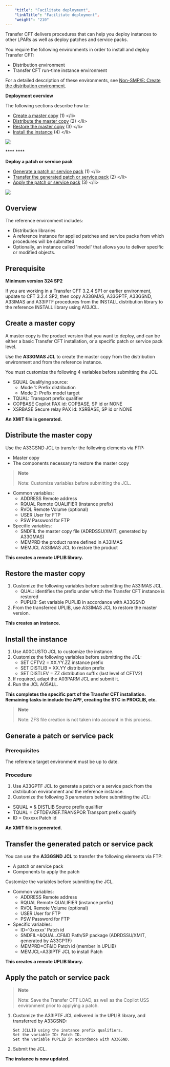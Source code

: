 ```yaml
---
    "title": "Facilitate deployment",
    "linkTitle": "Facilitate deployment",
    "weight": "210"
---
```

Transfer CFT delivers procedures that can help you deploy instances to other LPARs as well as deploy patches and service packs.

You require the following environments in order to install and deploy Transfer CFT:

- Distribution environment
- Transfer CFT run-time instance environment

For a detailed description of these environments, see [Non-SMP/E: Create the distribution environment](../../overview_install_zos/distribution_environment_installation).

****Deployment overview****

The following sections describe how to:

- [Create a master copy](#Create) (1)
    &lt;/li&gt;
- [Distribute the master copy](#Distribu) (2)
    &lt;/li&gt;
- [Restore the master copy](#Restore) (3)
    &lt;/li&gt;
- [Install the instance](#Install) (4)
    &lt;/li&gt;

![](/Images/TransferCFT/temp_zos_deploy.png)

**** ****

****Deploy a patch or service pack****

- [Generate a patch or service pack](#Generate) (1)
    &lt;/li&gt;
- [Transfer the generated patch or service pack](#Transfer) (2)
    &lt;/li&gt;
- [Apply the patch or service pack](#Apply) (3)
    &lt;/li&gt;

![](/Images/TransferCFT/temp_deploy_sp_zos.png)

Overview
--------

The reference environment includes:

- Distribution libraries
- A reference instance for applied patches and service packs from which procedures will be submitted
- Optionally, an instance called 'model' that allows you to deliver specific or modified objects.

Prerequisite
------------

****Minimum version 324 SP2****

If you are working in a Transfer CFT 3.2.4 SP1 or earlier environment, update to CFT 3.2.4 SP2, then copy A33GMAS, A33GPTF, A33GSND, A33IMAS and A33IPTF procedures from the INSTALL distribution library to the reference INSTALL library using A13JCL.

<span id="Create"></span>

Create a master copy
--------------------

A master copy is the product version that you want to deploy, and can be either a basic Transfer CFT installation, or a specific patch or service pack level.

Use the **A33GMAS JCL** to create the master copy from the distribution environment and from the reference instance.

You must customize the following 4 variables before submitting the JCL.

- SQUAL Qualifying source:
    -   Mode 1: Prefix distribution
    -   Mode 2: Prefix model target
- TQUAL: Transport prefix qualifier
- COPBASE Copilot PAX id: COPBASE, SP id or NONE
- XSRBASE Secure relay PAX id: XSRBASE, SP id or NONE

******An XMIT file is generated.******

<span id="Distribu"></span>

Distribute the master copy
--------------------------

Use the A33GSND JCL to transfer the following elements via FTP:

- Master copy
- The components necessary to restore the master copy

> **Note**
>
> Note: Customize variables before submitting the JCL.

- Common variables:
    -   ADDRESS Remote address
    -   RQUAL Remote QUALIFIER (instance prefix)
    -   RVOL Remote Volume (optional)
    -   USER User for FTP
    -   PSW Password for FTP
- Specific variables:
    -   SNDFIL the master copy file (ADRDSSU/XMIT, generated by A33GMAS)
    -   MEMPRD the product name defined in A33IMAS
    -   MEMJCL A33IMAS JCL to restore the product

******This creates a remote UPLIB library.******

<span id="Restore"></span>

Restore the master copy
-----------------------

1. Customize the following variables before submitting the A33IMAS JCL.
    -   QUAL: identifies the prefix under which the Transfer CFT instance is restored
    -   PUPLIB: Set variable PUPLIB in accordance with A33GSND
1. From the transferred UPLIB, use A33IMAS JCL to restore the master version.

******This creates an instance.******

<span id="Install"></span>

Install the instance
--------------------

1. Use A00CUSTO JCL to customize the instance.
1. Customize the following variables before submitting the JCL:
    -   SET CFTV2 = XX.YY.ZZ instance prefix
    -   SET DISTLIB = XX.YY distribution prefix
    -   SET DISTLEV = ZZ distribution suffix (last level of CFTV2)
1. If required, adapt the A03PARM JCL and submit it.
1. Run the JCL A05ALL.

******This completes the specific part of the Transfer CFT installation. Remaining tasks in include the APF, creating the STC in PROCLIB, etc.******

> **Note**
>
> Note: ZFS file creation is not taken into account in this process.

<span id="Generate"></span>

Generate a patch or service pack
--------------------------------

### Prerequisites

The reference target environment must be up to date.

### Procedure

1. Use A33GPTF JCL to generate a patch or a service pack from the distribution environment and the reference instance.
1. Customize the following 3 parameters before submitting the JCL:

- SQUAL = & DISTLIB Source prefix qualifier
- TQUAL = CFTDEV.REF.TRANSPOR Transport prefix qualify
- ID = 0xxxxx Patch id

******An XMIT file is generated.******

<span id="Transfer"></span>

Transfer the generated patch or service pack
--------------------------------------------

You can use the **A33GSND JCL** to transfer the following elements via FTP:

- A patch or service pack
- Components to apply the patch

Customize the variables before submitting the JCL.

- Common variables:
    -   ADDRESS Remote address
    -   RQUAL Remote QUALIFIER (instance prefix)
    -   RVOL Remote Volume (optional)
    -   USER User for FTP
    -   PSW Password for FTP
- Specific variables:
    -   ID='0xxxxx' Patch id
    -   SNDFIL=&QUAL..CF&ID Path/SP package (ADRDSSU/XMIT, generated by A33GPTF)
    -   MEMPRD=CF&ID Patch id (member in UPLIB)
    -   MEMJCL=A33IPTF JCL to install Patch

******This creates a remote UPLIB library.******

<span id="Apply"></span>

Apply the patch or service pack
-------------------------------

> **Note**
>
> Note: Save the Transfer CFT LOAD, as well as the Copilot USS environment prior to applying a patch.

1. Customize the A33IPTF JCL delivered in the UPLIB library, and transferred by A33GSND:  
    ```
    Set JCLLIB using the instance prefix qualifiers.
    Set the variable ID: Patch ID.
    Set the variable PUPLIB in accordance with A33GSND.
    ```
1. Submit the JCL.

******The instance is now updated.******
